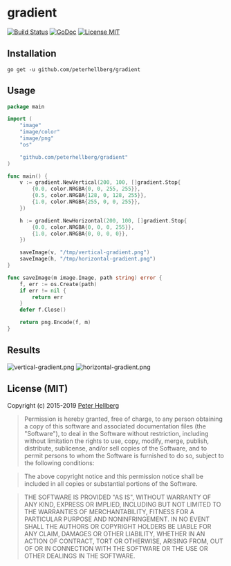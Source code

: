 # gradient

[![Build Status](https://travis-ci.org/peterhellberg/gradient.svg?branch=master)](https://travis-ci.org/peterhellberg/gradient)
[![GoDoc](https://img.shields.io/badge/godoc-reference-blue.svg?style=flat)](https://godoc.org/github.com/peterhellberg/gradient)
[![License MIT](https://img.shields.io/badge/license-MIT-lightgrey.svg?style=flat)](https://github.com/peterhellberg/gradient#license-mit)

## Installation

    go get -u github.com/peterhellberg/gradient

## Usage

```go
package main

import (
	"image"
	"image/color"
	"image/png"
	"os"

	"github.com/peterhellberg/gradient"
)

func main() {
	v := gradient.NewVertical(200, 100, []gradient.Stop{
		{0.0, color.NRGBA{0, 0, 255, 255}},
		{0.5, color.NRGBA{128, 0, 128, 255}},
		{1.0, color.NRGBA{255, 0, 0, 255}},
	})

	h := gradient.NewHorizontal(200, 100, []gradient.Stop{
		{0.0, color.NRGBA{0, 0, 0, 255}},
		{1.0, color.NRGBA{0, 0, 0, 0}},
	})

	saveImage(v, "/tmp/vertical-gradient.png")
	saveImage(h, "/tmp/horizontal-gradient.png")
}

func saveImage(m image.Image, path string) error {
	f, err := os.Create(path)
	if err != nil {
		return err
	}
	defer f.Close()

	return png.Encode(f, m)
}
```

## Results

![vertical-gradient.png](http://assets.c7.se/viz/vertical-gradient.png)
![horizontal-gradient.png](http://assets.c7.se/viz/horizontal-gradient.png)

## License (MIT)

Copyright (c) 2015-2019 [Peter Hellberg](https://c7.se)

> Permission is hereby granted, free of charge, to any person obtaining
> a copy of this software and associated documentation files (the
> "Software"), to deal in the Software without restriction, including
> without limitation the rights to use, copy, modify, merge, publish,
> distribute, sublicense, and/or sell copies of the Software, and to
> permit persons to whom the Software is furnished to do so, subject to
> the following conditions:

> The above copyright notice and this permission notice shall be
> included in all copies or substantial portions of the Software.

> THE SOFTWARE IS PROVIDED "AS IS", WITHOUT WARRANTY OF ANY KIND,
> EXPRESS OR IMPLIED, INCLUDING BUT NOT LIMITED TO THE WARRANTIES OF
> MERCHANTABILITY, FITNESS FOR A PARTICULAR PURPOSE AND
> NONINFRINGEMENT. IN NO EVENT SHALL THE AUTHORS OR COPYRIGHT HOLDERS BE
> LIABLE FOR ANY CLAIM, DAMAGES OR OTHER LIABILITY, WHETHER IN AN ACTION
> OF CONTRACT, TORT OR OTHERWISE, ARISING FROM, OUT OF OR IN CONNECTION
> WITH THE SOFTWARE OR THE USE OR OTHER DEALINGS IN THE SOFTWARE.
